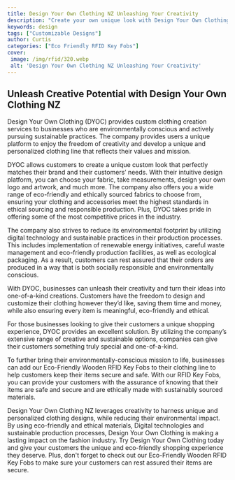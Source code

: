 ```yaml
---
title: Design Your Own Clothing NZ Unleashing Your Creativity
description: "Create your own unique look with Design Your Own Clothing NZ Learn how to unleash your creativity and make custom apparel that stands out from the crowd"
keywords: design
tags: ["Customizable Designs"]
author: Curtis
categories: ["Eco Friendly RFID Key Fobs"]
cover: 
 image: /img/rfid/320.webp
 alt: 'Design Your Own Clothing NZ Unleashing Your Creativity'
---
```

## Unleash Creative Potential with Design Your Own Clothing NZ

Design Your Own Clothing (DYOC) provides custom clothing creation services to businesses who are environmentally conscious and actively pursuing sustainable practices. The company provides users a unique platform to enjoy the freedom of creativity and develop a unique and personalized clothing line that reflects their values and mission.

DYOC allows customers to create a unique custom look that perfectly matches their brand and their customers’ needs. With their intuitive design platform, you can choose your fabric, take measurements, design your own logo and artwork, and much more. The company also offers you a wide range of eco-friendly and ethically sourced fabrics to choose from, ensuring your clothing and accessories meet the highest standards in ethical sourcing and responsible production. Plus, DYOC takes pride in offering some of the most competitive prices in the industry.

The company also strives to reduce its environmental footprint by utilizing digital technology and sustainable practices in their production processes. This includes implementation of renewable energy initiatives, careful waste management and eco-friendly production facilities, as well as ecological packaging. As a result, customers can rest assured that their orders are produced in a way that is both socially responsible and environmentally conscious.

With DYOC, businesses can unleash their creativity and turn their ideas into one-of-a-kind creations. Customers have the freedom to design and customize their clothing however they’d like, saving them time and money, while also ensuring every item is meaningful, eco-friendly and ethical.

For those businesses looking to give their customers a unique shopping experience, DYOC provides an excellent solution. By utilizing the company’s extensive range of creative and sustainable options, companies can give their customers something truly special and one-of-a-kind.

To further bring their environmentally-conscious mission to life, businesses can add our Eco-Friendly Wooden RFID Key Fobs to their clothing line to help customers keep their items secure and safe. With our RFID Key Fobs, you can provide your customers with the assurance of knowing that their items are safe and secure and are ethically made with sustainably sourced materials. 

Design Your Own Clothing NZ leverages creativity to harness unique and personalized clothing designs, while reducing their environmental impact. By using eco-friendly and ethical materials, Digital technologies and sustainable production processes, Design Your Own Clothing is making a lasting impact on the fashion industry. Try Design Your Own Clothing today and give your customers the unique and eco-friendly shopping experience they deserve. Plus, don't forget to check out our Eco-Friendly Wooden RFID Key Fobs to make sure your customers can rest assured their items are secure.
